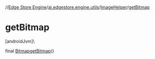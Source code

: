 //[Edge Store Engine](../../../index.md)/[ai.edgestore.engine.utils](../index.md)/[ImageHelper](index.md)/[getBitmap](get-bitmap.md)

# getBitmap

[androidJvm]\

final [Bitmap](https://developer.android.com/reference/kotlin/android/graphics/Bitmap.html)[getBitmap](get-bitmap.md)()
